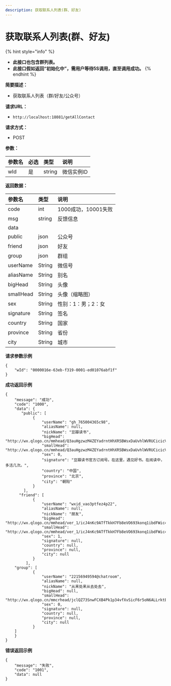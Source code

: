 ```yaml
---
description: 获取联系人列表(群、好友)
---
```


# 获取联系人列表\(群、好友\)

{% hint style="info" %}
* **此接口也包含群列表。**
* **此接口假如返回“初始化中”，需用户等待5S调用，直至调用成功。**
{% endhint %}

**简要描述：**

* 获取联系人列表（群/好友/公众号）

**请求URL：**

* `http://localhost:18081/getAllContact`

**请求方式：**

* POST

**参数：**

| 参数名 | 必选 | 类型 | 说明 |
| :--- | :--- | :--- | :--- |
| wId | 是 | string | 微信实例ID |

**返回数据：**

| 参数名 | 类型 | 说明 |
| :--- | :--- | :--- |
| code | int | 1000成功，10001失败 |
| msg | string | 反馈信息 |
| data |  |  |
| public | json | 公众号 |
| friend | json | 好友 |
| group | json | 群组 |
| userName | String | 微信号 |
| aliasName | String | 别名 |
| bigHead | String | 头像 |
| smallHead | String | 头像（缩略图） |
| sex | String | 性别：1：男；2：女 |
| signature | String | 签名 |
| country | String | 国家 |
| province | String | 省份 |
| city | String | 城市 |

**请求参数示例**

```text
{
    "wId": "0000016e-63eb-f319-0001-ed01076abf1f"
}
```

**成功返回示例**

```text
{
    "message": "成功",
    "code": "1000",
    "data": {
       "public": [
            {
                "userName": "gh_765004365c98",
                "aliasName": null,
                "nickName": "豆瓣读书",
                "bigHead":     "http://wx.qlogo.cn/mmhead/Q3auHgzwzM4ZEYadrntHhXR5BWsxDaUvhlWVRUCicicVKDFVWb5o8PQA/0",
                "smallHead": "http://wx.qlogo.cn/mmhead/Q3auHgzwzM4ZEYadrntHhXR5BWsxDaUvhlWVRUCicicVKDFVWb5o8PQA/132",
                "sex": 0,
                "signature": "豆瓣读书官方订阅号。在这里，遇见好书。在阅读中，多活几次。",
                "country": "中国",
                "province": "北京",
                "city": "朝阳"
            }
        ],
      "friend": [
            {
                "userName": "wxid_vao3ptfez4p22",
                "aliasName": null,
                "nickName": "朋友",
                "bigHead": "http://wx.qlogo.cn/mmhead/ver_1/icJ4nKc9ATfTkkH7Fb8eVO693konq1ibdFWic4icTSe5aLNXNetMGkIe3BlRU4moTpYbeBKAlaO2Nyf0WqzMMPK3wA/0",
                "smallHead": "http://wx.qlogo.cn/mmhead/ver_1/icJ4nKc9ATfTkkH7Fb8eVO693konq1ibdFWic4icTSe5aLNXNetMGkIe3BlRU4moTpYbeBKAlaO2Nyf0WqzMMPK3wA/132",
                "sex": 1,
                "signature": null,
                "country": null,
                "province": null,
                "city": null
            }
         ],
    "group": [
            {
                "userName": "22156949594@chatroom",
                "aliasName": null,
                "nickName": "从来处来从去处去",
                "bigHead": null,
                "smallHead": "http://wx.qlogo.cn/mmcrhead/jclQZ73SnwFCXB4Pk1p34vfXvSicF6r5oN6ALLrktEIflSByugvYuHVV059o9RSw5vYXoHLtWO81zk1ja31QbKOfzAKpUl2wA/0",
                "sex": 0,
                "signature": null,
                "country": null,
                "province": null,
                "city": null
            }
    ]
    }
}
```

**错误返回示例**

```text
{
    "message": "失败",
    "code": "1001",
    "data": null
}
```

